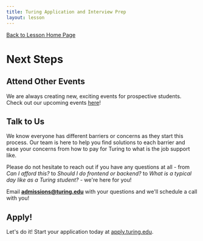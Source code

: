 ```yaml
---
title: Turing Application and Interview Prep
layout: lesson
---
```


<a href="../">Back to Lesson Home Page</a>

# Next Steps

## Attend Other Events

We are always creating new, exciting events for prospective students. Check out our upcoming events <a target="blank" href="https://www.eventbrite.com/cc/try-turing-2371969">here</a>!

## Talk to Us

We know everyone has different barriers or concerns as they start this process. Our team is here to help you find solutions to each barrier and ease your concerns from how to pay for Turing to what is the job support like.  

Please do not hesitate to reach out if you have any questions at all - from *Can I afford this?* to *Should I do frontend or backend?* to *What is a typical day like as a Turing student?* - we're here for you!  

Email **admissions@turing.edu** with your questions and we'll schedule a call with you!


## Apply!

Let's do it! Start your application today at <a target="blank" href="https://apply.turing.edu/">apply.turing.edu</a>. 
